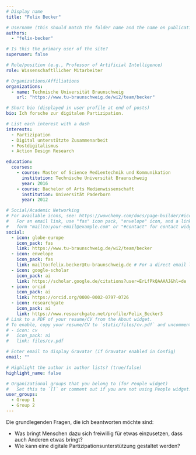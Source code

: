 ```yaml
---
# Display name
title: "Felix Becker"

# Username (this should match the folder name and the name on publications)
authors:
  - "felix-becker"

# Is this the primary user of the site?
superuser: false

# Role/position (e.g., Professor of Artificial Intelligence)
role: Wissenschaftllicher Mitarbeiter

# Organizations/Affiliations
organizations:
  - name: Technische Universität Braunschweig
    url: "https://www.tu-braunschweig.de/wi2/team/becker"

# Short bio (displayed in user profile at end of posts)
bio: Ich forsche zur digitalen Partizipation.

# List each interest with a dash
interests:
  - Partizipation
  - Digital unterstützte Zusammenarbeit
  - Postdigitalismus
  - Action Design Research

education:
  courses:
    - course: Master of Science Medientechnik und Kommunikation
      institution: Technische Universität Braunschweig
      year: 2016
    - course: Bachelor of Arts Medienwissenschaft
      institution: Universität Paderborn
      year: 2012

# Social/Academic Networking
# For available icons, see: https://wowchemy.com/docs/page-builder/#icons
#   For an email link, use "fas" icon pack, "envelope" icon, and a link in the
#   form "mailto:your-email@example.com" or "#contact" for contact widget.
social:
  - icon: globe-europe
    icon_pack: fas
    link: https://www.tu-braunschweig.de/wi2/team/becker
  - icon: envelope
    icon_pack: fas
    link: mailto:felix.becker@tu-braunschweig.de # For a direct email link, use "mailto:test@example.org".
  - icon: google-scholar
    icon_pack: ai
    link: https://scholar.google.de/citations?user=ErLfPkQAAAAJ&hl=de
  - icon: orcid
    icon_pack: ai
    link: https://orcid.org/0000-0002-0797-0726
  - icon: researchgate
    icon_pack: ai
    link: https://www.researchgate.net/profile/Felix_Becker3
# Link to a PDF of your resume/CV from the About widget.
# To enable, copy your resume/CV to `static/files/cv.pdf` and uncomment the lines below.
# - icon: cv
#   icon_pack: ai
#   link: files/cv.pdf

# Enter email to display Gravatar (if Gravatar enabled in Config)
email: ""

# Highlight the author in author lists? (true/false)
highlight_name: false

# Organizational groups that you belong to (for People widget)
#   Set this to `[]` or comment out if you are not using People widget.
user_groups:
  - Group 1
  - Group 2
---
```


Die grundlegenden Fragen, die ich beantworten möchte sind:

- Was bringt Menschen dazu sich freiwillig für etwas einzusetzen, dass auch Anderen etwas bringt?
- Wie kann eine digitale Partizipationsunterstützung gestaltet werden?
